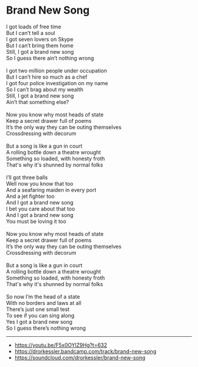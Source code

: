 # Brand New Song

I got loads of free time \
But I can’t tell a soul \
I got seven lovers on Skype \
But I can’t bring them home \
Still, I got a brand new song \
So I guess there ain’t nothing wrong \
\
I got two million people under occupation \
But I can’t hire so much as a chef \
I got four police investigation on my name \
So I can’t brag about my wealth \
Still, I got a brand new song \
Ain’t that something else? \
\
Now you know why most heads of state \
Keep a secret drawer full of poems \
It’s the only way they can be outing themselves \
Crossdressing with decorum \
\
But a song is like a gun in court \
A rolling bottle down a theatre wrought \
Something so loaded, with honesty froth \
That's why it's shunned by normal folks\
\
I’ll got three balls \
Well now you know that too \
And a seafaring maiden in every port \
And a jet fighter too \
And I got a brand new song \
I bet you care about that too \
And I got a brand new song \
You must be loving it too \
\
Now you know why most heads of state \
Keep a secret drawer full of poems \
It’s the only way they can be outing themselves \
Crossdressing with decorum \
\
But a song is like a gun in court \
A rolling bottle down a theatre wrought \
Something so loaded, with honesty froth \
That's why it's shunned by normal folks\
\
So now I’m the head of a state \
With no borders and laws at all \
There’s just one small test \
To see if you can sing along \
Yes I got a brand new song \
So I guess there’s nothing wrong

---
- https://youtu.be/F5x0OYlZ9Hg?t=632
- https://drorkessler.bandcamp.com/track/brand-new-song
- https://soundcloud.com/drorkessler/brand-new-song

